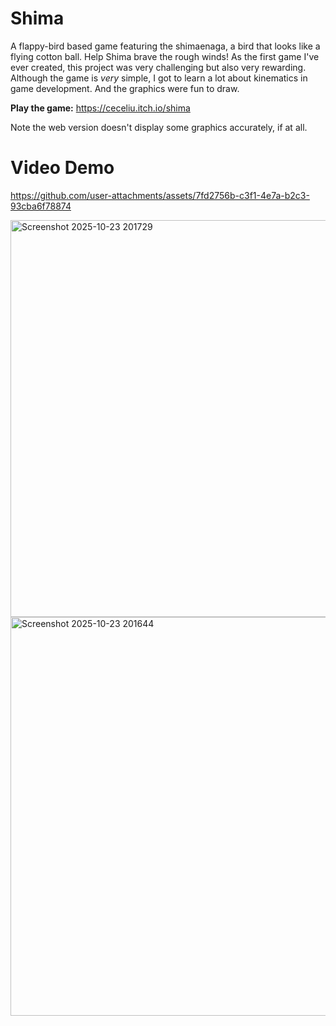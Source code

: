 # Shima
A flappy-bird based game featuring the shimaenaga, a bird that looks like a flying cotton ball. Help Shima brave the rough winds!
As the first game I've ever created, this project was very challenging but also very rewarding. Although the game is *very* simple, I got to learn a lot about kinematics in game development. And the graphics were fun to draw.

**Play the game:** https://ceceliu.itch.io/shima

Note the web version doesn't display some graphics accurately, if at all. 

# Video Demo

https://github.com/user-attachments/assets/7fd2756b-c3f1-4e7a-b2c3-93cba6f78874
 
<img width="922" height="635" alt="Screenshot 2025-10-23 201729" src="https://github.com/user-attachments/assets/22550e06-3c31-4f78-b3b0-ba8f0d79001c" />
<img width="923" height="638" alt="Screenshot 2025-10-23 201644" src="https://github.com/user-attachments/assets/9c070f7f-84a4-435b-9d84-b58784b89eb3" />
